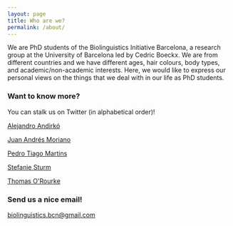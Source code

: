 ```yaml
---
layout: page
title: Who are we?
permalink: /about/
---
```


We are PhD students of the Biolinguistics Initiative Barcelona, a research group at the University of Barcelona led by Cedric Boeckx. We are from different countries and we have different ages, hair colours, body types, and academic/non-academic interests. Here, we would like to express our personal views on the things that we deal with in our life as PhD students.

### Want to know more?

You can stalk us on Twitter (in alphabetical order)!

[Alejandro Andirkó](https://twitter.com/AGMAndirko)

[Juan Andrés Moriano](https://twitter.com/juanandres_mp)

[Pedro Tiago Martins](https://twitter.com/ptsgmartins)

[Stefanie Sturm](https://twitter.com/sturm_steffi)

[Thomas O'Rourke](https://twitter.com/Thomas_ORourke)

### Send us a nice email!

[biolinguistics.bcn@gmail.com](mailto:biolinguistics.bcn@gmail.com)
